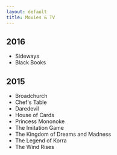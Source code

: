 ```yaml
---
layout: default
title: Movies & TV
---
```


## 2016

* Sideways
* Black Books

## 2015

* Broadchurch
* Chef's Table
* Daredevil
* House of Cards
* Princess Mononoke
* The Imitation Game
* The Kingdom of Dreams and Madness
* The Legend of Korra
* The Wind Rises
